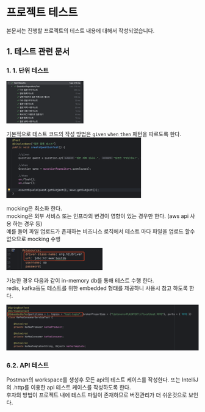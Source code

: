 # 프로젝트 테스트

본문서는 진행할 프로젝트의 테스트 내용에 대해서 작성되었습니다.  

## 1. 테스트 관련 문서

### 1. 1. 단위 테스트

<img src="../../9_이미지/unit-test.png" width="40%">

기본적으로 테스트 코드의 작성 방법은 `given` `when` `then` 패턴을 따르도록 한다.  
<img src="./images/given-when-then-pattern.png" width="70%">

mocking은 최소화 한다.   
mocking은 외부 서비스 또는 인프라의 변경이 영향이 있는 경우만 한다. (aws api 사용 하는 경우 등)   
예를 들어 파일 업로드가 존재하는 비즈니스 로직에서 테스트 마다 파일을 업로드 할수 없으므로 mocking 수행   

<img src="../../9_이미지/test-env.png" width="50%">

가능한 경우 다음과 같이 in-memory db를 통해 테스트 수행 한다.  
redis, kafka등도 테스트를 위한 embedded 형태를 제공하니 사용시 참고 하도록 한다.  

![intro](../../9_이미지/embedded-kafka.png)

### 6.2. API 테스트

Postman의 workspace를 생성후 모든 api의 테스트 케이스를 작성한다.
또는 IntelliJ 의 .http를 이용한 api 테스트 케이스를 작성하도록 한다.   
후자의 방법이 프로젝트 내에 테스트 파일이 존재하므로 버전관리가 더 쉬운것으로 보인다.  